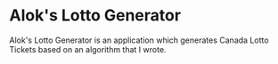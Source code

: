 Alok's Lotto Generator
==============

Alok's Lotto Generator is an application which generates Canada Lotto Tickets based on an algorithm that I wrote.
